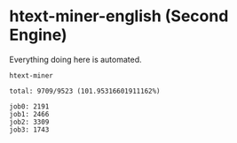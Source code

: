 # htext-miner-english (Second Engine)

Everything doing here is automated.

```
htext-miner

total: 9709/9523 (101.95316601911162%)

job0: 2191
job1: 2466
job2: 3309
job3: 1743
```